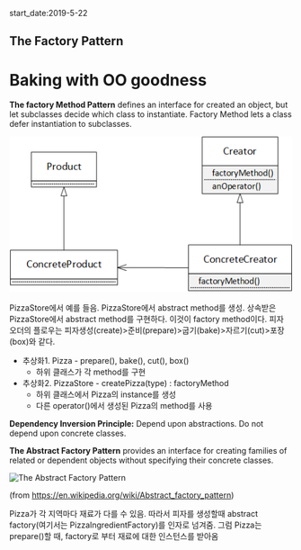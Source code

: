 start_date:2019-5-22

## The Factory Pattern
# Baking with OO goodness

**The factory Method Pattern** defines an interface for created an object, but let subclasses decide which class to instantiate. Factory Method lets a class defer instantiation to subclasses.

![The Factory Method Pattern](dp-factory-method-pattern.png)

PizzaStore에서 예를 들음. PizzaStore에서 abstract method를 생성. 상속받은 PizzaStore에서 abstract method를 구현하다. 이것이 factory method이다. 피자 오더의 플로우는 피자생성(create)>준비(prepare)>굽기(bake)>자르기(cut)>포장(box)와 같다.
+ 추상화1. Pizza - prepare(), bake(), cut(), box()
  - 하위 클래스가 각 method를 구현
+ 추상화2. PizzaStore - createPizza(type) : factoryMethod
  - 하위 클래스에서 Pizza의 instance를 생성
  - 다른 operator()에서 생성된 Pizza의 method를 사용


**Dependency Inversion Principle:** Depend upon abstractions. Do not depend upon concrete classes.

**The Abstract Factory Pattern** provides an interface for creating families of related or dependent objects without specifying their concrete classes.

![The Abstract Factory Pattern](https://en.wikipedia.org/wiki/Abstract_factory_pattern#/media/File:Abstract_factory_UML.svg)

(from https://en.wikipedia.org/wiki/Abstract_factory_pattern)

Pizza가 각 지역마다 재료가 다를 수 있음. 따라서 피자를 생성할때 abstract factory(여기서는 PizzaIngredientFactory)를 인자로 넘겨줌. 그럼 Pizza는 prepare()할 때, factory로 부터 재료에 대한 인스턴스를 받아옴

